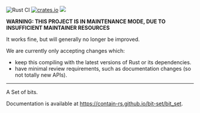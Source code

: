 ![Rust CI](https://github.com/contain-rs/bit-set/workflows/Rust/badge.svg?branch=master) [![crates.io](https://img.shields.io/crates/v/bit-set.svg)](https://crates.io/crates/bit-set) [![](https://docs.rs/bit-set/badge.svg)](https://docs.rs/bit-set)

**WARNING: THIS PROJECT IS IN MAINTENANCE MODE, DUE TO INSUFFICIENT MAINTAINER RESOURCES**

It works fine, but will generally no longer be improved.

We are currently only accepting changes which:

* keep this compiling with the latest versions of Rust or its dependencies.
* have minimal review requirements, such as documentation changes (so not totally new APIs).

------

A Set of bits.

Documentation is available at https://contain-rs.github.io/bit-set/bit_set.
